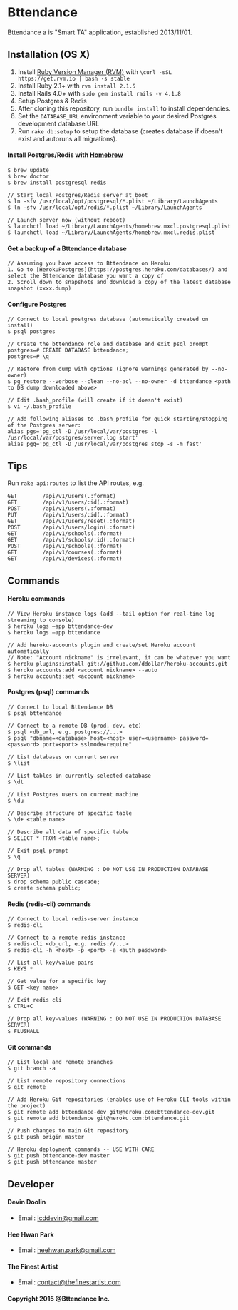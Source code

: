 Bttendance
=================
Bttendance a is "Smart TA" application, established 2013/11/01.

## Installation (OS X)
1. Install [Ruby Version Manager (RVM)](http://rvm.io) with ```\curl -sSL https://get.rvm.io | bash -s stable```
2. Install Ruby 2.1+ with ```rvm install 2.1.5```
3. Install Rails 4.0+ with ```sudo gem install rails -v 4.1.8```
4. Setup Postgres & Redis
5. After cloning this repository, run ```bundle install``` to install dependencies.
6. Set the ```DATABASE_URL``` environment variable to your desired Postgres development database URL
7. Run ```rake db:setup``` to setup the database (creates database if doesn't exist and autoruns all migrations).

#### Install Postgres/Redis with [Homebrew](http://brew.sh)
    $ brew update
    $ brew doctor
    $ brew install postgresql redis

    // Start local Postgres/Redis server at boot
    $ ln -sfv /usr/local/opt/postgresql/*.plist ~/Library/LaunchAgents
    $ ln -sfv /usr/local/opt/redis/*.plist ~/Library/LaunchAgents

    // Launch server now (without reboot)
    $ launchctl load ~/Library/LaunchAgents/homebrew.mxcl.postgresql.plist
    $ launchctl load ~/Library/LaunchAgents/homebrew.mxcl.redis.plist

#### Get a backup of a Bttendance database
    // Assuming you have access to Bttendance on Heroku
    1. Go to [HerokuPostgres](https://postgres.heroku.com/databases/) and select the Bttendance database you want a copy of
    2. Scroll down to snapshots and download a copy of the latest database snapshot (xxxx.dump)

#### Configure Postgres
    // Connect to local postgres database (automatically created on install)
    $ psql postgres

    // Create the bttendance role and database and exit psql prompt
    postgres=# CREATE DATABASE bttendance;
    postgres=# \q

    // Restore from dump with options (ignore warnings generated by --no-owner)
    $ pg_restore --verbose --clean --no-acl --no-owner -d bttendance <path to DB dump downloaded above>

    // Edit .bash_profile (will create if it doesn't exist)
    $ vi ~/.bash_profile

    // Add following aliases to .bash_profile for quick starting/stopping of the Postgres server:
    alias pgs='pg_ctl -D /usr/local/var/postgres -l /usr/local/var/postgres/server.log start'
    alias pgq='pg_ctl -D /usr/local/var/postgres stop -s -m fast'

## Tips
Run ```rake api:routes``` to list the API routes, e.g.

    GET        /api/v1/users(.:format)
    GET        /api/v1/users/:id(.:format)
    POST       /api/v1/users(.:format)
    PUT        /api/v1/users/:id(.:format)
    GET        /api/v1/users/reset(.:format)
    POST       /api/v1/users/login(.:format)
    GET        /api/v1/schools(.:format)
    GET        /api/v1/schools/:id(.:format)
    POST       /api/v1/schools(.:format)
    GET        /api/v1/courses(.:format)
    GET        /api/v1/devices(.:format)


## Commands
#### Heroku commands
    // View Heroku instance logs (add --tail option for real-time log streaming to console)
    $ heroku logs —app bttendance-dev
    $ heroku logs —app bttendance

    // Add heroku-accounts plugin and create/set Heroku account automatically
    // Note: "Account nickname" is irrelevant, it can be whatever you want
    $ heroku plugins:install git://github.com/ddollar/heroku-accounts.git
    $ heroku accounts:add <account nickname> --auto
    $ heroku accounts:set <account nickname>


#### Postgres (psql) commands
    // Connect to local Bttendance DB
    $ psql bttendance

    // Connect to a remote DB (prod, dev, etc)
    $ psql <db_url, e.g. postgres://...>
    $ psql "dbname=<database> host=<host> user=<username> password=<password> port=<port> sslmode=require"

    // List databases on current server
    $ \list

    // List tables in currently-selected database
    $ \dt

    // List Postgres users on current machine
    $ \du

    // Describe structure of specific table
    $ \d+ <table name>

    // Describe all data of specific table
    $ SELECT * FROM <table name>;

    // Exit psql prompt
    $ \q

    // Drop all tables (WARNING : DO NOT USE IN PRODUCTION DATABASE SERVER)
    $ drop schema public cascade;
    $ create schema public;

#### Redis (redis-cli) commands
    // Connect to local redis-server instance
    $ redis-cli

    // Connect to a remote redis instance
    $ redis-cli <db_url, e.g. redis://...>
    $ redis-cli -h <host> -p <port> -a <auth password>

    // List all key/value pairs
    $ KEYS *

    // Get value for a specific key
    $ GET <key name>

    // Exit redis cli
    $ CTRL+C

    // Drop all key-values (WARNING : DO NOT USE IN PRODUCTION DATABASE SERVER)
    $ FLUSHALL

#### Git commands
    // List local and remote branches
    $ git branch -a

    // List remote repository connections
    $ git remote

    // Add Heroku Git repositories (enables use of Heroku CLI tools within the project)
    $ git remote add bttendance-dev git@heroku.com:bttendance-dev.git
    $ git remote add bttendance git@heroku.com:bttendance.git

    // Push changes to main Git repository
    $ git push origin master

    // Heroku deployment commands -- USE WITH CARE
    $ git push bttendance-dev master
    $ git push bttendance master

## Developer

#### Devin Doolin
- Email: icddevin@gmail.com

#### Hee Hwan Park
- Email: heehwan.park@gmail.com

#### The Finest Artist
- Email: contact@thefinestartist.com

#### Copyright 2015 @Bttendance Inc.
